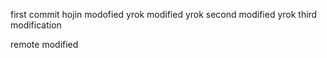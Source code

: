 first commit
hojin modofied
yrok modified
yrok second modified
yrok third modification

remote modified
